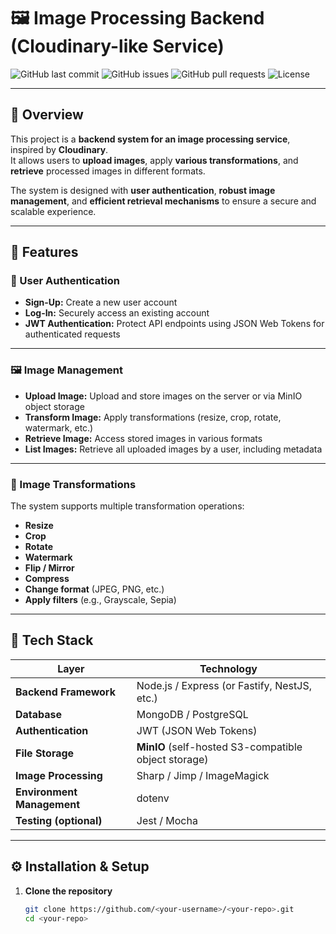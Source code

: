 # 🖼️ Image Processing Backend (Cloudinary-like Service)

![GitHub last commit](https://img.shields.io/github/last-commit/<your-username>/<your-repo>)
![GitHub issues](https://img.shields.io/github/issues/<your-username>/<your-repo>)
![GitHub pull requests](https://img.shields.io/github/issues-pr/<your-username>/<your-repo>)
![License](https://img.shields.io/badge/license-MIT-blue.svg)

---

## 📘 Overview

This project is a **backend system for an image processing service**, inspired by **Cloudinary**.  
It allows users to **upload images**, apply **various transformations**, and **retrieve** processed images in different formats.  

The system is designed with **user authentication**, **robust image management**, and **efficient retrieval mechanisms** to ensure a secure and scalable experience.

---

## 🚀 Features

### 🔐 User Authentication
- **Sign-Up:** Create a new user account  
- **Log-In:** Securely access an existing account  
- **JWT Authentication:** Protect API endpoints using JSON Web Tokens for authenticated requests  

---

### 🖼️ Image Management
- **Upload Image:** Upload and store images on the server or via MinIO object storage  
- **Transform Image:** Apply transformations (resize, crop, rotate, watermark, etc.)  
- **Retrieve Image:** Access stored images in various formats  
- **List Images:** Retrieve all uploaded images by a user, including metadata  

---

### 🎨 Image Transformations
The system supports multiple transformation operations:  
- **Resize**  
- **Crop**  
- **Rotate**  
- **Watermark**  
- **Flip / Mirror**  
- **Compress**  
- **Change format** (JPEG, PNG, etc.)  
- **Apply filters** (e.g., Grayscale, Sepia)

---

## 🧰 Tech Stack

| Layer | Technology |
|--------|-------------|
| **Backend Framework** | Node.js / Express (or Fastify, NestJS, etc.) |
| **Database** | MongoDB / PostgreSQL |
| **Authentication** | JWT (JSON Web Tokens) |
| **File Storage** | **MinIO** (self-hosted S3-compatible object storage) |
| **Image Processing** | Sharp / Jimp / ImageMagick |
| **Environment Management** | dotenv |
| **Testing (optional)** | Jest / Mocha |

---

## ⚙️ Installation & Setup

1. **Clone the repository**
   ```bash
   git clone https://github.com/<your-username>/<your-repo>.git
   cd <your-repo>
